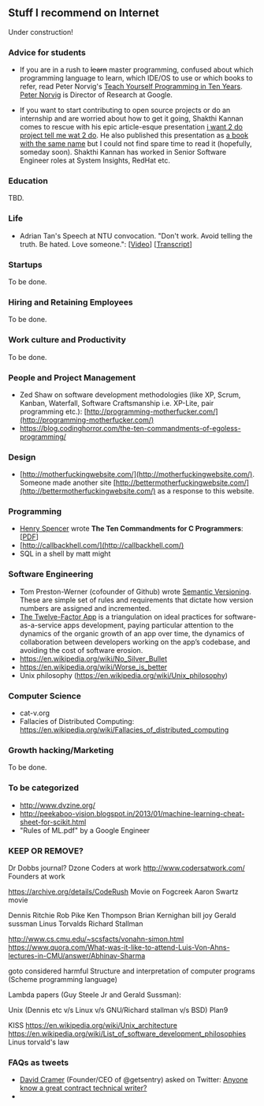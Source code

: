 ## Stuff I recommend on Internet

<div class="alert alert-danger" role="alert">Under construction!</div>

### Advice for students

* If you are in a rush to <strike>learn</strike> master programming, confused about which programming language to learn, which IDE/OS to use or which books to refer, read Peter Norvig's [Teach Yourself Programming in Ten Years](http://norvig.com/21-days.html). [Peter Norvig](https://en.wikipedia.org/wiki/Peter_Norvig) is Director of Research at Google.

* If you want to start contributing to open source projects or do an internship and are worried about how to get it going, Shakthi Kannan comes to rescue with his epic article-esque presentation [i want 2 do project tell me wat 2 do](http://www.shakthimaan.com/downloads/glv/presentations/i-want-2-do-project-tell-me-wat-2-do.pdf). He also published this presentation as [a book with the same name](http://www.amazon.in/Want-Project-Tell-Wat-do/dp/9351967832/) but I could not find spare time to read it (hopefully, someday soon). Shakthi Kannan has worked in Senior Software Engineer roles at System Insights, RedHat etc.

### Education
TBD.

### Life
* Adrian Tan's Speech at NTU convocation. "Don't work. Avoid telling the truth. Be hated. Love someone.": [[Video](http://www.dailymotion.com/video/x33rx64)] [[Transcript](http://mrwangsaysso.blogspot.in/2008/08/life-and-how-to-survive-it.html)]

### Startups
To be done.

### Hiring and Retaining Employees
To be done.

### Work culture and Productivity
To be done.

### People and Project Management
* Zed Shaw on software development methodologies (like  XP, Scrum, Kanban, Waterfall, Software Craftsmanship i.e. XP-Lite, pair programming etc.): [http://programming-motherfucker.com/](http://programming-motherfucker.com/)
* https://blog.codinghorror.com/the-ten-commandments-of-egoless-programming/

### Design
* [http://motherfuckingwebsite.com/](http://motherfuckingwebsite.com/). Someone made another site [http://bettermotherfuckingwebsite.com/](http://bettermotherfuckingwebsite.com/) as a response to this website.

### Programming
* [Henry Spencer](https://en.wikipedia.org/wiki/Henry_Spencer) wrote **The Ten Commandments for C Programmers**: [[PDF](http://www.literateprogramming.com/ten-commandments.pdf)]
* [http://callbackhell.com/](http://callbackhell.com/)
* SQL in a shell by matt might

### Software Engineering
* Tom Preston-Werner (cofounder of Github) wrote [Semantic Versioning](http://semver.org/). These are simple set of rules and requirements that dictate how version numbers are assigned and incremented.
* [The Twelve-Factor App](http://12factor.net/) is a triangulation on ideal practices for software-as-a-service apps development, paying particular attention to the dynamics of the organic growth of an app over time, the dynamics of collaboration between developers working on the app’s codebase, and avoiding the cost of software erosion.
* https://en.wikipedia.org/wiki/No_Silver_Bullet
* https://en.wikipedia.org/wiki/Worse_is_better
* Unix philosophy (https://en.wikipedia.org/wiki/Unix_philosophy)

### Computer Science
* cat-v.org
* Fallacies of Distributed Computing: https://en.wikipedia.org/wiki/Fallacies_of_distributed_computing

### Growth hacking/Marketing
To be done.

### To be categorized
* http://www.dvzine.org/
* http://peekaboo-vision.blogspot.in/2013/01/machine-learning-cheat-sheet-for-scikit.html
* "Rules of ML.pdf" by a Google Engineer

### KEEP OR REMOVE?
Dr Dobbs journal?
Dzone
Coders at work http://www.codersatwork.com/
Founders at work

https://archive.org/details/CodeRush
Movie on Fogcreek
Aaron Swartz movie


Dennis Ritchie
Rob Pike
Ken Thompson
Brian Kernighan
bill joy
Gerald sussman
Linus Torvalds
Richard Stallman


http://www.cs.cmu.edu/~scsfacts/vonahn-simon.html
https://www.quora.com/What-was-it-like-to-attend-Luis-Von-Ahns-lectures-in-CMU/answer/Abhinav-Sharma


goto considered harmful
Structure and interpretation of computer programs (Scheme programming language)


Lambda papers (Guy Steele Jr and Gerald Sussman): 

Unix (Dennis etc v/s Linux v/s GNU/Richard stallman v/s BSD)
Plan9

KISS
https://en.wikipedia.org/wiki/Unix_architecture
https://en.wikipedia.org/wiki/List_of_software_development_philosophies
Linus torvald's law






### FAQs as tweets

* [David Cramer]() (Founder/CEO of @getsentry) asked on Twitter: [Anyone know a great contract technical writer?](https://twitter.com/zeeg/status/831576204956143616) 
* 
